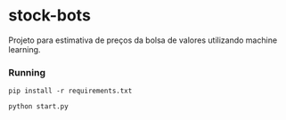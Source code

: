 # stock-bots
Projeto para estimativa de preços da bolsa de valores utilizando machine learning.

### Running
`pip install -r requirements.txt`

`python start.py`
